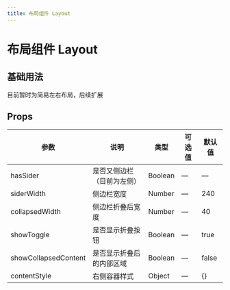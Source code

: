 ```yaml
---
title: 布局组件 Layout
---
```


<b-back-top></b-back-top>

# 布局组件 Layout

## 基础用法

目前暂时为简易左右布局，后续扩展

<preview path="./demo/Layout/Basic.vue"></preview>

## Props

| 参数                 | 说明                       | 类型    | 可选值 | 默认值 |
| -------------------- | -------------------------- | ------- | ------ | ------ |
| hasSider             | 是否又侧边栏（目前为左侧） | Boolean | —      | —      |
| siderWidth           | 侧边栏宽度                 | Number  | —      | 240    |
| collapsedWidth       | 侧边栏折叠后宽度           | Number  | —      | 40     |
| showToggle           | 是否显示折叠按钮           | Boolean | —      | true   |
| showCollapsedContent | 是否显示折叠后的内部区域   | Boolean | —      | false  |
| contentStyle         | 右侧容器样式               | Object  | —      | {}     |
